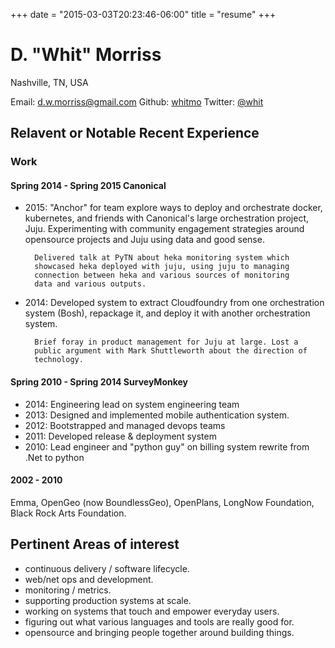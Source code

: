 +++
date = "2015-03-03T20:23:46-06:00"
title = "resume"
+++

# D. "Whit" Morriss

Nashville, TN, USA

Email: [d.w.morriss@gmail.com](mailto:d.w.morriss@gmail.com)
Github: [whitmo](http://github.com/whitmo)
Twitter: [@whit](http://twitter.com/whit)


## Relavent or Notable Recent Experience

### Work

#### Spring 2014 - Spring 2015 Canonical

 - 2015: "Anchor" for team explore ways to deploy and orchestrate
         docker, kubernetes, and friends with Canonical's large
         orchestration project, Juju.  Experimenting with community
         engagement strategies around opensource projects and Juju
         using data and good sense.

         Delivered talk at PyTN about heka monitoring system which
         showcased heka deployed with juju, using juju to managing
         connection between heka and various sources of monitoring
         data and various outputs.

 - 2014: Developed system to extract Cloudfoundry from one
         orchestration system (Bosh), repackage it, and deploy it with
         another orchestration system.

         Brief foray in product management for Juju at large. Lost a
         public argument with Mark Shuttleworth about the direction of
         technology.


#### Spring 2010 - Spring 2014 SurveyMonkey

 - 2014: Engineering lead on system engineering team
 - 2013: Designed and implemented mobile authentication system.
 - 2012: Bootstrapped and managed devops teams
 - 2011: Developed release & deployment system
 - 2010: Lead engineer and "python guy" on billing system rewrite from
         .Net to python

#### 2002 - 2010

Emma, OpenGeo (now BoundlessGeo), OpenPlans, LongNow Foundation, Black
Rock Arts Foundation.


## Pertinent Areas of interest

 - continuous delivery / software lifecycle.
 - web/net ops and development.
 - monitoring / metrics.
 - supporting production systems at scale.
 - working on systems that touch and empower everyday users.
 - figuring out what various languages and tools are really good for.
 - opensource and bringing people together around building things.
